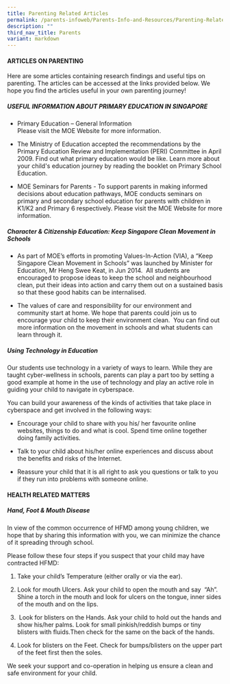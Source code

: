 ```yaml
---
title: Parenting Related Articles
permalink: /parents-infoweb/Parents-Info-and-Resources/Parenting-Related-Articles/
description: ""
third_nav_title: Parents
variant: markdown
---
```

#### ARTICLES ON PARENTING  

Here are some articles containing research findings and useful tips on parenting. The articles can be accessed at the links provided below. We hope you find the articles useful in your own parenting journey!

##### USEFUL INFORMATION ABOUT PRIMARY EDUCATION IN SINGAPORE

*   Primary Education – General Information  
    Please visit the MOE Website for more information.
*   The Ministry of Education accepted the recommendations by the Primary Education Review and Implementation (PERI) Committee in April 2009. Find out what primary education would be like. Learn more about your child's education journey by reading the booklet on Primary School Education.
    
*   MOE Seminars for Parents - To support parents in making informed decisions about education pathways, MOE conducts seminars on primary and secondary school education for parents with children in K1/K2 and Primary 6 respectively. Please visit the MOE Website for more information.

  

##### Character & Citizenship Education: Keep Singapore Clean Movement in Schools

*   As part of MOE’s efforts in promoting Values-In-Action (VIA), a “Keep Singapore Clean Movement in Schools” was launched by Minister for Education, Mr Heng Swee Keat, in Jun 2014.  All students are encouraged to propose ideas to keep the school and neighbourhood clean, put their ideas into action and carry them out on a sustained basis so that these good habits can be internalised.   
    
*   The values of care and responsibility for our environment and community start at home. We hope that parents could join us to encourage your child to keep their environment clean.  You can find out more information on the movement in schools and what students can learn through it.
    

  

##### Using Technology in Education

Our students use technology in a variety of ways to learn. While they are taught cyber-wellness in schools, parents can play a part too by setting a good example at home in the use of technology and play an active role in guiding your child to navigate in cyberspace.  
  
You can build your awareness of the kinds of activities that take place in cyberspace and get involved in the following ways:  

*   Encourage your child to share with you his/ her favourite online websites, things to do and what is cool. Spend time online together doing family activities.  
    
*   Talk to your child about his/her online experiences and discuss about the benefits and risks of the Internet.   
    
*   Reassure your child that it is all right to ask you questions or talk to you if they run into problems with someone online.  
    

  

#### HEALTH RELATED MATTERS

##### Hand, Foot & Mouth Disease

In view of the common occurrence of HFMD among young children, we hope that by sharing this information with you, we can minimize the chance of it spreading through school.

  

Please follow these four steps if you suspect that your child may have contracted HFMD:

  

1.  Take your child’s Temperature (either orally or via the ear).  
    
2.  Look for mouth Ulcers. Ask your child to open the mouth and say  “Ah”. Shine a torch in the mouth and look for ulcers on the tongue, inner sides of the mouth and on the lips.
3.   Look for blisters on the Hands. Ask your child to hold out the hands and show his/her palms. Look for small pinkish/reddish bumps or tiny blisters with fluids.Then check for the same on the back of the hands.
4.  Look for blisters on the Feet. Check for bumps/blisters on the upper part of the feet first then the soles.

  
  

We seek your support and co-operation in helping us ensure a clean and safe environment for your child.